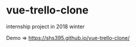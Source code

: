 # vue-trello-clone
internship project in 2018 winter

Demo => https://shs395.github.io/vue-trello-clone/
